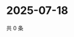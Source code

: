 # 2025-07-18

共 0 条

<!-- BEGIN ZHIHUQUESTIONS -->
<!-- 最后更新时间 Fri Jul 18 2025 14:18:27 GMT+0800 (China Standard Time) -->

<!-- END ZHIHUQUESTIONS -->
